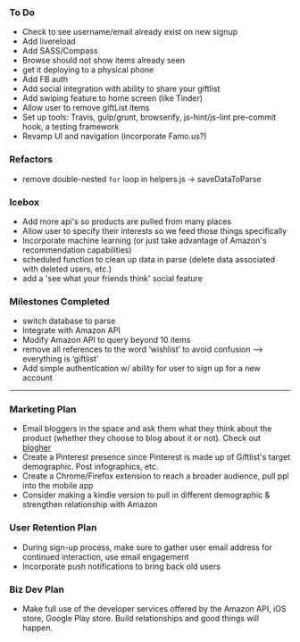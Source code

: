 ### To Do

- Check to see username/email already exist on new signup
- Add livereload
- Add SASS/Compass
- Browse should not show items already seen
- get it deploying to a physical phone
- Add FB auth
- Add social integration with ability to share your giftlist
- Add swiping feature to home screen (like Tinder)
- Allow user to remove giftList items
- Set up tools: Travis, gulp/grunt, browserify, js-hint/js-lint pre-commit hook, a testing framework
- Revamp UI and navigation (incorporate Famo.us?)



### Refactors

- remove double-nested `for` loop in helpers.js -> saveDataToParse



### Icebox

- Add more api's so products are pulled from many places
- Allow user to specify their interests so we feed those things specifically
- Incorporate machine learning (or just take advantage of Amazon's recommendation capabilities)
- scheduled function to clean up data in parse (delete data associated with deleted users, etc.)
- add a 'see what your friends think' social feature



### Milestones Completed

- switch database to parse
- Integrate with Amazon API
- Modify Amazon API to query beyond 10 items
- remove all references to the word ‘wishlist’ to avoid confusion —> everything is ‘giftlist’
- Add simple authentication w/ ability for user to sign up for a new account

---


### Marketing Plan

- Email bloggers in the space and ask them what they think about the product (whether they choose to blog about it or not). Check out [blogher](http://www.blogher.com/)
- Create a Pinterest presence since Pinterest is made up of Giftlist's target demographic. Post infographics, etc.
- Create a Chrome/Firefox extension to reach a broader audience, pull ppl into the mobile app
- Consider making a kindle version to pull in different demographic & strengthen relationship with Amazon



### User Retention Plan

- During sign-up process, make sure to gather user email address for continued interaction, use email engagement
- Incorporate push notifications to bring back old users



### Biz Dev Plan

- Make full use of the developer services offered by the Amazon API, iOS store, Google Play store. Build relationships and good things will happen.
